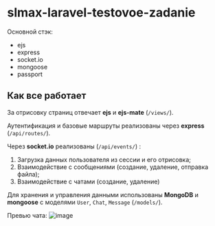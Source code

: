 # slmax-laravel-testovoe-zadanie

Основной стэк:

-   ejs
-   express
-   socket.io
-   mongoose
-   passport

## Как все работает

За отрисовку страниц отвечает **ejs** и **ejs-mate** (`/views/`).

Аутентификация и базовые маршруты реализованы через **express** (`/api/routes/`).

Через **socket.io** реализованы (`/api/events/`) :

1. Загрузка данных пользователя из сессии и его отрисовка;
2. Взаимодействие с сообщениями (создание, удаление, отправка файла);
3. Взаимодействие с чатами (создание, удаление)

Для хранения и управления данными использованы **MongoDB** и **mongoose** с моделями `User`, `Chat`, `Message` (`/models/`).


Превью чата:
![image](https://github.com/ncioo/slmax-laravel-testovoe-zadanie/assets/60670380/3a52608b-3410-437c-9f31-7c5e8f48554a)
